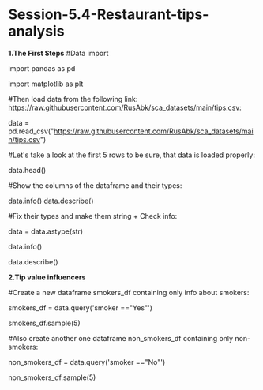 # Session-5.4-Restaurant-tips-analysis
**1.The First Steps**
#Data import

import pandas as pd

import matplotlib as plt

#Then load data from the following link: https://raw.githubusercontent.com/RusAbk/sca_datasets/main/tips.csv:

data = pd.read_csv("https://raw.githubusercontent.com/RusAbk/sca_datasets/main/tips.csv")

#Let's take a look at the first 5 rows to be sure, that data is loaded properly:     

data.head()

#Show the columns of the dataframe and their types:

data.info()
data.describe()

#Fix their types and make them string + Check info:

data = data.astype(str)

data.info()

data.describe()

**2.Tip value influencers**

#Create a new dataframe smokers_df containing only info about smokers:

smokers_df = data.query('smoker =="Yes"')

smokers_df.sample(5)

#Also create another one dataframe non_smokers_df containing only non-smokers:

non_smokers_df = data.query('smoker =="No"')

non_smokers_df.sample(5)
